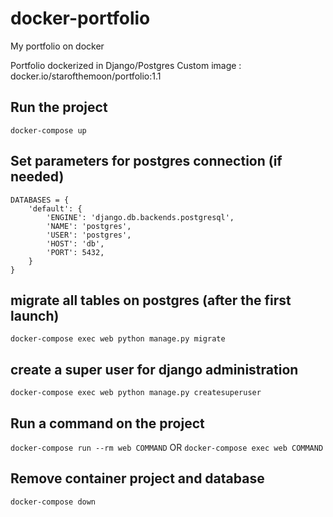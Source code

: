 # docker-portfolio
My portfolio on docker

Portfolio dockerized in Django/Postgres
Custom image : docker.io/starofthemoon/portfolio:1.1

## Run the project
```docker-compose up```

## Set parameters for postgres connection (if needed)
```
DATABASES = {
    'default': {
        'ENGINE': 'django.db.backends.postgresql',
        'NAME': 'postgres',
        'USER': 'postgres',
        'HOST': 'db',
        'PORT': 5432,
    }
}
```
## migrate all tables on postgres (after the first launch)
```
docker-compose exec web python manage.py migrate
```

##  create a super user for django administration
```
docker-compose exec web python manage.py createsuperuser
```

## Run a command on the project
```docker-compose run --rm web COMMAND``` 
OR
```docker-compose exec web COMMAND```

## Remove container project and database
```docker-compose down```

